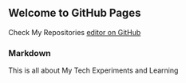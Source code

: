 ## Welcome to GitHub Pages
Check My Repositories [editor on GitHub](https://github.com/HarshaVardhanAcharyAthaluri/HarshaVardhanAcharyAthaluri.github.io/edit/master/README.md) 
### Markdown
This is all about My Tech Experiments and Learning
